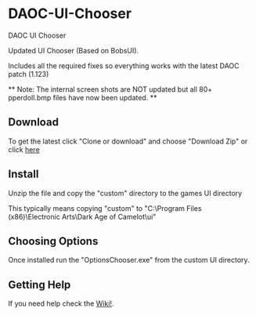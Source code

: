 # DAOC-UI-Chooser
DAOC UI Chooser

Updated UI Chooser (Based on BobsUI). 

Includes all the required fixes so everything works with the latest DAOC patch (1.123)

** Note: The internal screen shots are NOT updated but all 80+ pperdoll.bmp files have now been updated. **

## Download

To get the latest click "Clone or download" and choose "Download Zip"
  or click [here](https://github.com/CynicalJedi/DAOC-UI-Chooser/archive/master.zip)

## Install

Unzip the file and copy the "custom" directory to the games UI directory

This typically means copying "custom" to "C:\Program Files (x86)\Electronic Arts\Dark Age of Camelot\ui"

## Choosing Options

Once installed run the "OptionsChooser.exe" from the custom UI directory. 

## Getting Help

If you need help check the [Wiki!](https://github.com/CynicalJedi/DAOC-UI-Chooser/wiki).
